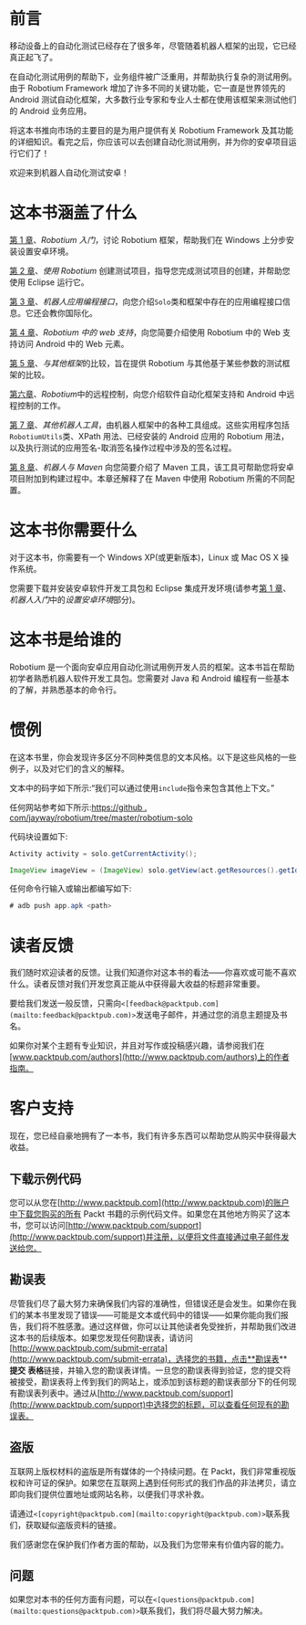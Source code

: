# 前言

移动设备上的自动化测试已经存在了很多年，尽管随着机器人框架的出现，它已经真正起飞了。

在自动化测试用例的帮助下，业务组件被广泛重用，并帮助执行复杂的测试用例。由于 Robotium Framework 增加了许多不同的关键功能，它一直是世界领先的 Android 测试自动化框架，大多数行业专家和专业人士都在使用该框架来测试他们的 Android 业务应用。

将这本书推向市场的主要目的是为用户提供有关 Robotium Framework 及其功能的详细知识。看完之后，你应该可以去创建自动化测试用例，并为你的安卓项目运行它们了！

欢迎来到机器人自动化测试安卓！

# 这本书涵盖了什么

[第 1 章](1.html "Chapter 1. Getting Started with Robotium")、*Robotium 入门*，讨论 Robotium 框架，帮助我们在 Windows 上分步安装设置安卓环境。

[第 2 章](2.html "Chapter 2. Creating a Test Project Using Robotium")、*使用 Robotium* 创建测试项目，指导您完成测试项目的创建，并帮助您使用 Eclipse 运行它。

[第 3 章](3.html "Chapter 3. Robotium APIs")、*机器人应用编程接口*，向您介绍`Solo`类和框架中存在的应用编程接口信息。它还会教你国际化。

[第 4 章](4.html "Chapter 4. Web Support in Robotium")、*Robotium 中的 web 支持*，向您简要介绍使用 Robotium 中的 Web 支持访问 Android 中的 Web 元素。

[第 5 章](5.html "Chapter 5. Comparison with Other Frameworks")、*与其他框架*的比较，旨在提供 Robotium 与其他基于某些参数的测试框架的比较。

[第六章](6.html "Chapter 6. Remote Control in Robotium")、*Robotium*中的远程控制，向您介绍软件自动化框架支持和 Android 中远程控制的工作。

[第 7 章](7.html "Chapter 7. Other Robotium Utilities")、*其他机器人工具*，由机器人框架中的各种工具组成。这些实用程序包括`RobotiumUtils`类、XPath 用法、已经安装的 Android 应用的 Robotium 用法，以及执行测试的应用签名-取消签名操作过程中涉及的签名过程。

[第 8 章](8.html "Chapter 8. Robotium with Maven")、*机器人与 Maven* 向您简要介绍了 Maven 工具，该工具可帮助您将安卓项目附加到构建过程中。本章还解释了在 Maven 中使用 Robotium 所需的不同配置。

# 这本书你需要什么

对于这本书，你需要有一个 Windows XP(或更新版本)，Linux 或 Mac OS X 操作系统。

您需要下载并安装安卓软件开发工具包和 Eclipse 集成开发环境(请参考[第 1 章](1.html "Chapter 1. Getting Started with Robotium")、*机器人入门*中的*设置安卓环境*部分)。

# 这本书是给谁的

Robotium 是一个面向安卓应用自动化测试用例开发人员的框架。这本书旨在帮助初学者熟悉机器人软件开发工具包。您需要对 Java 和 Android 编程有一些基本的了解，并熟悉基本的命令行。

# 惯例

在这本书里，你会发现许多区分不同种类信息的文本风格。以下是这些风格的一些例子，以及对它们的含义的解释。

文本中的码字如下所示:“我们可以通过使用`include`指令来包含其他上下文。”

任何网站参考如下所示:[https://github . com/jayway/robotium/tree/master/robotium-solo](https://github.com/jayway/robotium/tree/master/robotium-solo)

代码块设置如下:

```java
Activity activity = solo.getCurrentActivity();

ImageView imageView = (ImageView) solo.getView(act.getResources().getIdentifier("appicon", "id", act.getPackageName()));
```

任何命令行输入或输出都编写如下:

```java
# adb push app.apk <path>

```

# 读者反馈

我们随时欢迎读者的反馈。让我们知道你对这本书的看法——你喜欢或可能不喜欢什么。读者反馈对我们开发您真正能从中获得最大收益的标题非常重要。

要给我们发送一般反馈，只需向`<[feedback@packtpub.com](mailto:feedback@packtpub.com)>`发送电子邮件，并通过您的消息主题提及书名。

如果你对某个主题有专业知识，并且对写作或投稿感兴趣，请参阅我们在[www.packtpub.com/authors](http://www.packtpub.com/authors)上的作者指南。

# 客户支持

现在，您已经自豪地拥有了一本书，我们有许多东西可以帮助您从购买中获得最大收益。

## 下载示例代码

您可以从您在[http://www.packtpub.com](http://www.packtpub.com)的账户中下载您购买的所有 Packt 书籍的示例代码文件。如果您在其他地方购买了这本书，您可以访问[http://www.packtpub.com/support](http://www.packtpub.com/support)并注册，以便将文件直接通过电子邮件发送给您。

## 勘误表

尽管我们尽了最大努力来确保我们内容的准确性，但错误还是会发生。如果你在我们的某本书里发现了错误——可能是文本或代码中的错误——如果你能向我们报告，我们将不胜感激。通过这样做，你可以让其他读者免受挫折，并帮助我们改进这本书的后续版本。如果您发现任何勘误表，请访问[http://www.packtpub.com/submit-errata](http://www.packtpub.com/submit-errata)，选择您的书籍，点击**勘误表** **提交** **表格**链接，并输入您的勘误表详情。一旦您的勘误表得到验证，您的提交将被接受，勘误表将上传到我们的网站上，或添加到该标题的勘误表部分下的任何现有勘误表列表中。通过从[http://www.packtpub.com/support](http://www.packtpub.com/support)中选择您的标题，可以查看任何现有的勘误表。

## 盗版

互联网上版权材料的盗版是所有媒体的一个持续问题。在 Packt，我们非常重视版权和许可证的保护。如果您在互联网上遇到任何形式的我们作品的非法拷贝，请立即向我们提供位置地址或网站名称，以便我们寻求补救。

请通过`<[copyright@packtpub.com](mailto:copyright@packtpub.com)>`联系我们，获取疑似盗版资料的链接。

我们感谢您在保护我们作者方面的帮助，以及我们为您带来有价值内容的能力。

## 问题

如果您对本书的任何方面有问题，可以在`<[questions@packtpub.com](mailto:questions@packtpub.com)>`联系我们，我们将尽最大努力解决。